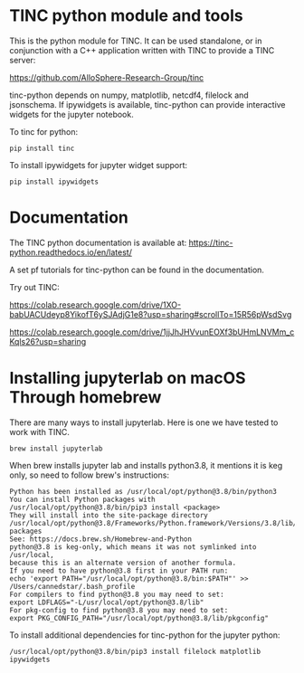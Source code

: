 # TINC python module and tools

This is the python module for TINC. It can be used standalone, or in conjunction with a C++ application written with TINC to provide a TINC server:

https://github.com/AlloSphere-Research-Group/tinc

tinc-python depends on numpy, matplotlib, netcdf4, filelock and jsonschema. If ipywidgets is available, tinc-python can provide interactive widgets for the jupyter notebook.

To tinc for python:
```
pip install tinc
```

To install ipywidgets for jupyter widget support:
```
pip install ipywidgets
```
# Documentation

The TINC python documentation is available at: https://tinc-python.readthedocs.io/en/latest/

A set pf tutorials for tinc-python can be found in the documentation.

Try out TINC:

https://colab.research.google.com/drive/1XO-babUACUdeyp8YikofT6ySJAdjG1e8?usp=sharing#scrollTo=15R56pWsdSvg

https://colab.research.google.com/drive/1jjJhJHVvunEOXf3bUHmLNVMm_cKqls26?usp=sharing 

# Installing jupyterlab on macOS Through homebrew
There are many ways to install jupyterlab. Here is one we have tested to work with TINC.
```
brew install jupyterlab
```

When brew installs jupyter lab and installs python3.8, it mentions it is keg only, so need to follow brew's instructions:
```
Python has been installed as /usr/local/opt/python@3.8/bin/python3
You can install Python packages with /usr/local/opt/python@3.8/bin/pip3 install <package>
They will install into the site-package directory
/usr/local/opt/python@3.8/Frameworks/Python.framework/Versions/3.8/lib/python3.8/site-packages
See: https://docs.brew.sh/Homebrew-and-Python
python@3.8 is keg-only, which means it was not symlinked into /usr/local,
because this is an alternate version of another formula.
If you need to have python@3.8 first in your PATH run:
echo 'export PATH="/usr/local/opt/python@3.8/bin:$PATH"' >> /Users/cannedstar/.bash_profile
For compilers to find python@3.8 you may need to set:
export LDFLAGS="-L/usr/local/opt/python@3.8/lib"
For pkg-config to find python@3.8 you may need to set:
export PKG_CONFIG_PATH="/usr/local/opt/python@3.8/lib/pkgconfig"
```

To install additional dependencies for tinc-python for the jupyter python:
```
/usr/local/opt/python@3.8/bin/pip3 install filelock matplotlib ipywidgets
```
